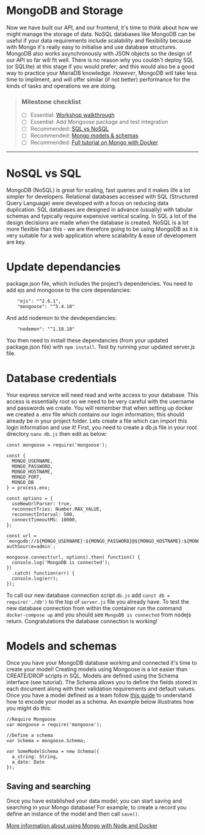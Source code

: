 # MongoDB and Storage

Now we have built our API, and our frontend, it's time to think about how we might manage the storage of data. NoSQL databases like MongoDB can be useful if your data requirements include scalability and flexibility because with Mongo it's really easy to initialise and use database structures. MongoDB also works asynchronously with JSON objects so the design of our API so far will fit well. There is no reason why you couldn't deploy SQL (or SQLlite) at this stage if you would prefer; and this would also be a good way to practice your MariaDB knowledge. *However*, MongoDB will take less time to impliment, and will offer similar (if not better) performance for the kinds of tasks and operations we are doing.  

> ### Milestone checklist
> - [ ] Essential: [Workshop walkthrough](videos/7.ogg)
> - [ ] Essential: Add Mongoose package and test integration
> - [ ] Recommended: [SQL vs NoSQL](https://www.youtube.com/watch?v=XLveJr2Pst8)
> - [ ] Recommended: [Mongo models & schemas](https://developer.mozilla.org/en-US/docs/Learn/Server-side/Express_Nodejs/mongoose)
> - [ ] Recommended: [Full tutorial on Mongo with Docker](https://www.digitalocean.com/community/tutorials/containerizing-a-node-js-application-for-development-with-docker-compose)
***
# NoSQL vs SQL
MongoDB (NoSQL) is great for scaling, fast queries and it makes life a lot simpler for developers. Relational databases accessed with SQL (Structured Query Language) were developed with a focus on reducing data duplication. SQL databases are designed in advance (usually) with tabular schemas and typically require expensive vertical scaling. In SQL a lot of the design decisions are made when the database is created. NoSQL is a lot more flexible than this - we are therefore going to be using MongoDB as it is very suitable for a web application where scalability & ease of development are key. 

# Update dependancies
package.json file, which includes the project’s dependencies. You need to add ejs and mongoose to the core dependancies: 
```
    "ejs": "^2.6.1",
    "mongoose": "^5.4.10"
```
And add nodemon to the devdependancies: 
```
    "nodemon": "^1.18.10"
```
You then need to install these dependancies (from your updated package.json file) with ```npm install```. Test by running your updated server.js file.

# Database credentials
Your express service will need read and write access to your database. This access is essentially root so we need to be very careful with the username and passwords we create. You will remember that when setting up docker we created a .env file which contains our login information; this should already be in your project folder. Lets create a file which can import this login information and use it! First, you need to create a db.js file in your root directory ```nano db.js``` then edit as below:
```
const mongoose = require('mongoose');

const {
  MONGO_USERNAME,
  MONGO_PASSWORD,
  MONGO_HOSTNAME,
  MONGO_PORT,
  MONGO_DB
} = process.env;

const options = {
  useNewUrlParser: true,
  reconnectTries: Number.MAX_VALUE,
  reconnectInterval: 500,
  connectTimeoutMS: 10000,
};

const url = `mongodb://${MONGO_USERNAME}:${MONGO_PASSWORD}@${MONGO_HOSTNAME}:${MONGO_PORT}/${MONGO_DB}?authSource=admin`;

mongoose.connect(url, options).then( function() {
  console.log('MongoDB is connected');
})
  .catch( function(err) {
  console.log(err);
});
```
To call our new database connection script ```db.js``` add ```const db = require('./db')``` to the top of ```server.js``` file you already have. To test the new database connection from within the container run the command ```docker-compose up``` and you should see ```MongoDB is connected``` from nodejs return. Congratulations the database connection is working!

# Models and schemas
Once you have your MongoDB database working and connected it's time to create your model! Creating models using Mongoose is a lot easier than CREATE/DROP scripts in SQL. Models are defined using the Schema interface (see tutorial). The Schema allows you to define the fields stored in each document along with their validation requirements and default values. Once you have a model defined as a team follow [this guide](https://developer.mozilla.org/en-US/docs/Learn/Server-side/Express_Nodejs/mongoose) to understand how to encode your model as a schema. An example below illustrates how you might do this: 
```
//Require Mongoose
var mongoose = require('mongoose');

//Define a schema
var Schema = mongoose.Schema;

var SomeModelSchema = new Schema({
  a_string: String,
  a_date: Date
});

```
## Saving and searching
Once you have established your data model; you can start saving and searching in your Mongo database! For example, to create a record you define an instance of the model and then call ```save()```.

[More information about using Mongo with Node and Docker](https://www.digitalocean.com/community/tutorials/containerizing-a-node-js-application-for-development-with-docker-compose)

